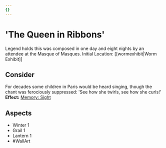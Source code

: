 ```yaml
---
{}
---
```

# 'The Queen in Ribbons'
Legend holds this was composed in one day and eight nights by an attendee at the Masque of Masques.
Initial Location: [[wormexhibit|Worm Exhibit]]
## Consider
For decades some children in Paris would be heard singing, though the chant was ferociously suppressed: 'See how she twirls, see how she curls!'
**Effect:** [Memory: Sight](https://uadaf.theevilroot.xyz/rowenarium/elements/mem.sight)
## Aspects
- Winter 1
- Grail 1
- Lantern 1
- #WallArt 
